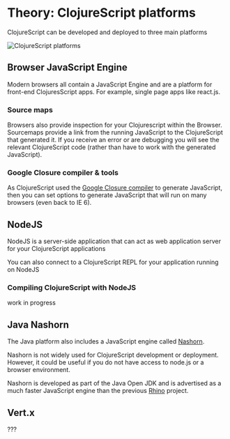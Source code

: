 # Theory: ClojureScript platforms

ClojureScript can be developed and deployed to three main platforms

![ClojureScript platforms](/images/clojurescript-platforms.png)

## Browser JavaScript Engine

Modern browsers all contain a JavaScript Engine and are a platform for front-end ClojuresScript apps.  For example, single page apps like react.js.


### Source maps

Browsers also provide inspection for your Clojurescript within the Browser.  Sourcemaps provide a link from the running JavaScript to the ClojureScript that generated it.  If you receive an error or are debugging you will see the relevant ClojureScript code (rather than have to work with the generated JavaScript).

### Google Closure compiler & tools

As ClojureScript used the [Google Closure compiler]() to generate JavaScript, then you can set options to generate JavaScript that will run on many browsers (even back to IE 6).


## NodeJS

NodeJS is a server-side application that can act as web application server for your ClojureScript applications

You can also connect to a ClojureScript REPL for your application running on NodeJS


### Compiling ClojureScript with NodeJS

work in progress


## Java Nashorn

The Java platform also includes a JavaScript engine called [Nashorn](https://en.wikipedia.org/wiki/Nashorn_(JavaScript_engine)).

Nashorn is not widely used for ClojureScript development or deployment.  However, it could be useful if you do not have access to node.js or a browser environment.

Nashorn is developed as part of the Java Open JDK and is advertised as a much faster JavaScript engine than the previous [Rhino](https://en.wikipedia.org/wiki/Rhino_(JavaScript_engine)) project.


## Vert.x

???
